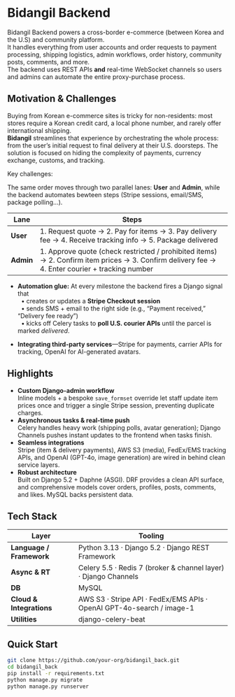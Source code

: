 # Bidangil Backend

Bidangil Backend powers a cross-border e-commerce (between Korea and the U.S) and community platform.  
It handles everything from user accounts and order requests to payment processing, shipping logistics, admin workflows, order history, community posts, comments, and more.  
The backend uses REST APIs **and** real-time WebSocket channels so users and admins can automate the entire proxy-purchase process.

## Motivation & Challenges

Buying from Korean e-commerce sites is tricky for non-residents: most stores require a Korean credit card, a local phone number, and rarely offer international shipping.  
**Bidangil** streamlines that experience by orchestrating the whole process: from the user’s initial request to final delivery at their U.S. doorsteps. The solution is focused on hiding the complexity of payments, currency exchange, customs, and tracking.

Key challenges:

The same order moves through two parallel lanes: **User** and **Admin**, while the backend automates bewteen steps (Stripe sessions, email/SMS, package polling...).

| Lane   | Steps |
|--------|-------|
| **User** | 1. Request quote → 2. Pay for items → 3. Pay delivery fee → 4. Receive tracking info → 5. Package delivered |
| **Admin** | 1. Approve quote (check restricted / prohibited items) → 2. Confirm item prices → 3. Confirm delivery fee → 4. Enter courier + tracking number |

* **Automation glue:** At every milestone the backend fires a Django signal that<br> &nbsp;&nbsp;• creates or updates a **Stripe Checkout session**<br> &nbsp;&nbsp;• sends SMS + email to the right side (e.g., “Payment received,” “Delivery fee ready”)<br> &nbsp;&nbsp;• kicks off Celery tasks to **poll U.S. courier APIs** until the parcel is marked *delivered*.
  
* **Integrating third-party services**—Stripe for payments, carrier APIs for tracking, OpenAI for AI-generated avatars.


## Highlights

* **Custom Django-admin workflow**  
  Inline models + a bespoke `save_formset` override let staff update item prices once and trigger a single Stripe session, preventing duplicate charges.
* **Asynchronous tasks & real-time push**  
  Celery handles heavy work (shipping polls, avatar generation); Django Channels pushes instant updates to the frontend when tasks finish.
* **Seamless integrations**  
  Stripe (item & delivery payments), AWS S3 (media), FedEx/EMS tracking APIs, and OpenAI (GPT-4o, image generation) are wired in behind clean service layers.
* **Robust architecture**  
  Built on Django 5.2 + Daphne (ASGI). DRF provides a clean API surface, and comprehensive models cover orders, profiles, posts, comments, and likes. MySQL backs persistent data.

## Tech Stack

| Layer | Tooling |
|-------|---------|
| **Language / Framework** | Python 3.13 · Django 5.2 · Django REST Framework |
| **Async & RT** | Celery 5.5 · Redis 7 (broker & channel layer) · Django Channels |
| **DB** | MySQL |
| **Cloud & Integrations** | AWS S3 · Stripe API · FedEx/EMS APIs · OpenAI GPT-4o-search / image-1 |
| **Utilities** | django-celery-beat |

## Quick Start

```bash
git clone https://github.com/your-org/bidangil_back.git
cd bidangil_back
pip install -r requirements.txt
python manage.py migrate
python manage.py runserver
